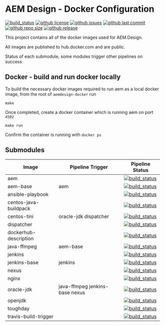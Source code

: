 AEM Design - Docker Configuration
=================================

[![build_status](https://travis-ci.org/aem-design/aemdesign-docker.svg?branch=master)](https://travis-ci.org/aem-design/aemdesign-docker) 
[![github license](https://img.shields.io/github/license/aem-design/aemdesign-docker)](https://github.com/aem-design/aemdesign-docker) 
[![github issues](https://img.shields.io/github/issues/aem-design/aemdesign-docker)](https://github.com/aem-design/aemdesign-docker) 
[![github last commit](https://img.shields.io/github/last-commit/aem-design/aemdesign-docker)](https://github.com/aem-design/aemdesign-docker) 
[![github repo size](https://img.shields.io/github/repo-size/aem-design/aemdesign-docker)](https://github.com/aem-design/aemdesign-docker) 
[![github release](https://img.shields.io/github/release/aem-design/aemdesign-docker)](https://github.com/aem-design/aemdesign-docker)


This project contains all of the docker images used for AEM.Design.

All images are published to hub.docker.com and are public.

Status of each submodule, some modules trigger other pipelines on success

## Docker - build and run docker locally
To build the necessary docker images required to run aem as a local docker image, from the root of `aemdesign-docker` run

```make```

Once completed, create a docker container which is running aem on port `4502`

```make run```

Confirm the container is running with `docker ps`

## Submodules



| Image                     | Pipeline Trigger  | Pipeline Status         |
|---------------------------|-------------------|-------------------------|
| aem                       |                   | [![build_status](https://travis-ci.org/aem-design/docker-aem.svg?branch=master)](https://travis-ci.org/aem-design/docker-aem) |
| aem-base                  | aem               | [![build_status](https://travis-ci.org/aem-design/docker-aem-base.svg?branch=master)](https://travis-ci.org/aem-design/docker-aem-base)  |
| ansible-playbook          |                   | [![build_status](https://travis-ci.org/aem-design/docker-ansible-playbook.svg?branch=master)](https://travis-ci.org/aem-design/docker-ansible-playbook)  |
| centos-java-buildpack     |                   | [![build_status](https://travis-ci.org/aem-design/docker-centos-java-buildpack.svg?branch=master)](https://travis-ci.org/aem-design/docker-centos-java-buildpack)  |
| centos-tini               | oracle-jdk dispatcher | [![build_status](https://travis-ci.org/aem-design/docker-centos-tini.svg?branch=master)](https://travis-ci.org/aem-design/docker-centos-tini)  |
| dispatcher                |                   | [![build_status](https://travis-ci.org/aem-design/docker-dispatcher.svg?branch=master)](https://travis-ci.org/aem-design/docker-dispatcher)  |
| dockerhub-description     |                   | [![build_status](https://travis-ci.org/aem-design/docker-dockerhub-description.svg?branch=master)](https://travis-ci.org/aem-design/docker-dockerhub-description)  |
| java-ffmpeg               | aem-base          | [![build_status](https://travis-ci.org/aem-design/docker-java-ffmpeg.svg?branch=master)](https://travis-ci.org/aem-design/docker-java-ffmpeg)  |
| jenkins                   |                   | [![build_status](https://travis-ci.org/aem-design/docker-jenkins.svg?branch=master)](https://travis-ci.org/aem-design/docker-jenkins)  |
| jenkins-base              | jenkins           | [![build_status](https://travis-ci.org/aem-design/docker-jenkins-base.svg?branch=master)](https://travis-ci.org/aem-design/docker-jenkins-base)  |
| nexus                     |                   | [![build_status](https://travis-ci.org/aem-design/docker-nexus.svg?branch=master)](https://travis-ci.org/aem-design/docker-nexus)  |
| nginx                |  | [![build_status](https://travis-ci.org/aem-design/docker-nginx.svg?branch=master)](https://travis-ci.org/aem-design/docker-nginx)  |
| oracle-jdk                | java-ffmpeg jenkins-base nexus | [![build_status](https://travis-ci.org/aem-design/docker-oracle-jdk.svg?branch=master)](https://travis-ci.org/aem-design/docker-oracle-jdk)  |
| openjdk                |  | [![build_status](https://travis-ci.org/aem-design/docker-openjdk.svg?branch=master)](https://travis-ci.org/aem-design/docker-openjdk)  |
| toughday                |  | [![build_status](https://travis-ci.org/aem-design/docker-toughday.svg?branch=master)](https://travis-ci.org/aem-design/docker-toughday)  |
| travis-build-trigger                |  | [![build_status](https://travis-ci.org/aem-design/docker-travis-build-trigger.svg?branch=master)](https://travis-ci.org/aem-design/docker-travis-build-trigger)  |
